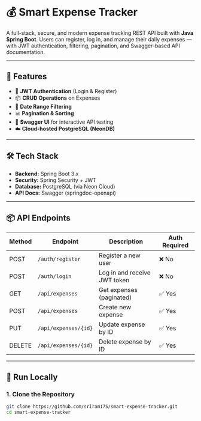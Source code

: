 # 💰 Smart Expense Tracker

A full-stack, secure, and modern expense tracking REST API built with **Java Spring Boot**. Users can register, log in, and manage their daily expenses — with JWT authentication, filtering, pagination, and Swagger-based API documentation.

---

## 🚀 Features

- 🔐 **JWT Authentication** (Login & Register)
- 📦 **CRUD Operations** on Expenses
- 📅 **Date Range Filtering**
- 📊 **Pagination & Sorting**
- 📘 **Swagger UI** for interactive API testing
- ☁️ **Cloud-hosted PostgreSQL (NeonDB)**

---

## 🛠️ Tech Stack

- **Backend:** Spring Boot 3.x
- **Security:** Spring Security + JWT
- **Database:** PostgreSQL (via Neon Cloud)
- **API Docs:** Swagger (springdoc-openapi)

---

## 📦 API Endpoints

| Method | Endpoint         | Description                   | Auth Required |
|--------|------------------|-------------------------------|----------------|
| POST   | `/auth/register` | Register a new user           | ❌ No          |
| POST   | `/auth/login`    | Log in and receive JWT token  | ❌ No          |
| GET    | `/api/expenses`  | Get expenses (paginated)      | ✅ Yes         |
| POST   | `/api/expenses`  | Create new expense            | ✅ Yes         |
| PUT    | `/api/expenses/{id}` | Update expense by ID     | ✅ Yes         |
| DELETE | `/api/expenses/{id}` | Delete expense by ID     | ✅ Yes         |

---

## 🔧 Run Locally

### 1. Clone the Repository

```bash
git clone https://github.com/sriram175/smart-expense-tracker.git
cd smart-expense-tracker
